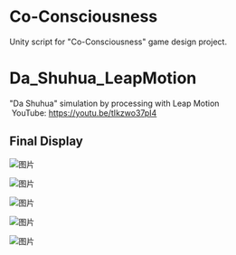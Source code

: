 # Co-Consciousness
Unity script for "Co-Consciousness" game design project.
# Da_Shuhua_LeapMotion
"Da Shuhua" simulation by processing with Leap Motion <br />
&nbsp;YouTube: https://youtu.be/tIkzwo37pI4

Final Display
--------------------------------------------------
![图片](https://github.com/kasperzhang/Da_Shuhua_LeapMotion/assets/152060338/feb16eb4-65cb-4231-ab7f-7647d26a990d)

![图片](https://github.com/kasperzhang/Da_Shuhua_LeapMotion/assets/152060338/ff1813bf-9d1c-44e5-bf42-423a3b4c753d)

![图片](https://github.com/kasperzhang/Da_Shuhua_LeapMotion/assets/152060338/5a4232a1-607c-4fe6-8042-14188e16043c)

![图片](https://github.com/kasperzhang/Da_Shuhua_LeapMotion/assets/152060338/f9072440-f34c-467e-94fa-d9ec1a96d52e)

![图片](https://github.com/kasperzhang/Da_Shuhua_LeapMotion/assets/152060338/6fff6385-a7fd-4b8a-b5bd-7b7a35f01837)


